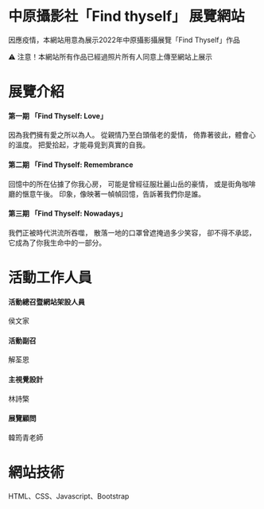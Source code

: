 # 中原攝影社「Find thyself」 展覽網站
<p>因應疫情，本網站用意為展示2022年中原攝影攝展覽「Find Thyself」作品</p>
<p>⚠️ 注意！本網站所有作品已經過照片所有人同意上傳至網站上展示</p>

# 展覽介紹
<h4>第一期 「Find Thyself: Love」</h4>
因為我們擁有愛之所以為人。 從親情乃至白頭偕老的愛情， 倚靠著彼此，體會心的溫度。 把愛拾起，才能尋覓到真實的自我。
<h4>第二期 「Find Thyself: Remembrance</h4>
回憶中的所在佔據了你我心房， 可能是曾經征服壯麗山岳的豪情， 或是街角咖啡廳的愜意午後。 印象，像映著一幀幀回憶，告訴著我們你是誰。
<h4>第三期 「Find Thyself: Nowadays」</h4>
我們正被時代洪流所吞噬， 散落一地的口罩曾遮掩過多少笑容， 卻不得不承認， 它成為了你我生命中的一部分。

# 活動工作人員
<h4>活動總召暨網站架設人員</h4>
侯文家
<h4>活動副召</h4>
解荃恩
<h4>主視覺設計</h4>
林詩檠
<h4>展覽顧問</h4>
韓筠青老師

# 網站技術
<p>HTML、CSS、Javascript、Bootstrap</p>
